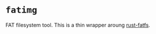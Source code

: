 # `fatimg`

FAT filesystem tool. This is a thin wrapper aroung [rust-fatfs](https://github.com/rafalh/rust-fatfs).

